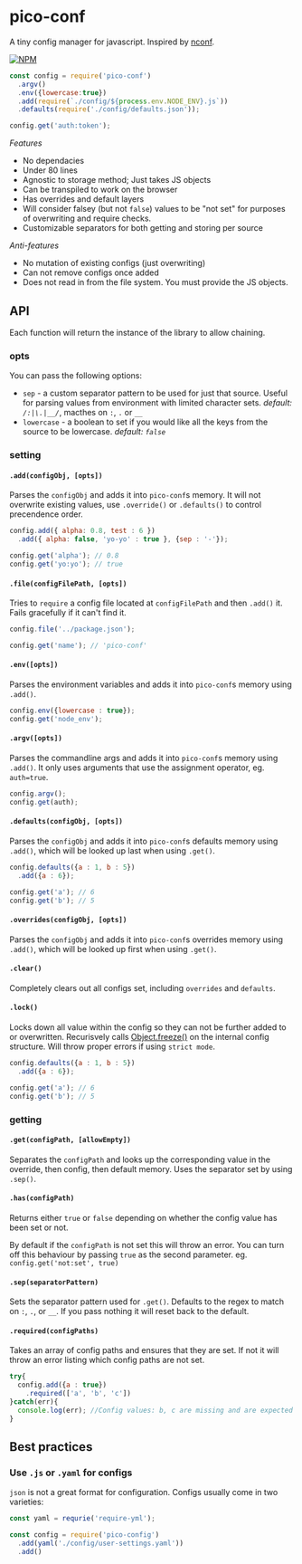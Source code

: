 # pico-conf
A tiny config manager for javascript. Inspired by [nconf](https://www.npmjs.com/package/nconf).

[![NPM](https://nodei.co/npm/pico-conf.png)](https://nodei.co/npm/pico-conf/)

```js
const config = require('pico-conf')
  .argv()
  .env({lowercase:true})
  .add(require(`./config/${process.env.NODE_ENV}.js`))
  .defaults(require('./config/defaults.json'));

config.get('auth:token');
```


*Features*
- No dependacies
- Under 80 lines
- Agnostic to storage method; Just takes JS objects
- Can be transpiled to work on the browser
- Has overrides and default layers
- Will consider falsey (but not `false`) values to be "not set" for purposes of overwriting and require checks.
- Customizable separators for both getting and storing per source

*Anti-features*
- No mutation of existing configs (just overwriting)
- Can not remove configs once added
- Does not read in from the file system. You must provide the JS objects.



## API
Each function will return the instance of the library to allow chaining.

### opts
You can pass the following options:
- `sep` - a custom separator pattern to be used for just that source. Useful for parsing values from environment with limited character sets. *default: `/:|\.|__/`*, macthes on `:`, `.` or `__`
- `lowercase` - a boolean to set if you would like all the keys from the source to be lowercase. *default: `false`*



### setting

#### `.add(configObj, [opts])`
Parses the `configObj` and adds it into `pico-conf`s memory. It will not overwrite existing values, use `.override()` or `.defaults()` to control precendence order.
```js
config.add({ alpha: 0.8, test : 6 })
  .add({ alpha: false, 'yo-yo' : true }, {sep : '-'});

config.get('alpha'); // 0.8
config.get('yo:yo'); // true
```

#### `.file(configFilePath, [opts])`
Tries to `require` a config file located at `configFilePath` and then `.add()` it. Fails gracefully if it can't find it.
```js
config.file('../package.json');

config.get('name'); // 'pico-conf'
```

#### `.env([opts])`
Parses the environment variables and adds it into `pico-conf`s memory using `.add()`.
```js
config.env({lowercase : true});
config.get('node_env');
```

#### `.argv([opts])`
Parses the commandline args and adds it into `pico-conf`s memory using `.add()`. It only uses arguments that use the assignment operator, eg. `auth=true`.
```js
config.argv();
config.get(auth);
```

#### `.defaults(configObj, [opts])`
Parses the `configObj` and adds it into `pico-conf`s defaults memory using `.add()`, which will be looked up last when using `.get()`.
```js
config.defaults({a : 1, b : 5})
  .add({a : 6});

config.get('a'); // 6
config.get('b'); // 5
```

#### `.overrides(configObj, [opts])`
Parses the `configObj` and adds it into `pico-conf`s overrides memory using `.add()`, which will be looked up first when using `.get()`.

#### `.clear()`
Completely clears out all configs set, including `overrides` and `defaults`.

#### `.lock()`
Locks down all value within the config so they can not be further added to or overwritten. Recurisvely calls [Object.freeze()](https://developer.mozilla.org/en-US/docs/Web/JavaScript/Reference/Global_Objects/Object/freeze) on the internal config structure. Will throw proper errors if using `strict mode`.

```js
config.defaults({a : 1, b : 5})
  .add({a : 6});

config.get('a'); // 6
config.get('b'); // 5
```


### getting

#### `.get(configPath, [allowEmpty])`
Separates the `configPath` and looks up the corresponding value in the override, then config, then default memory. Uses the separator set by using `.sep()`.

#### `.has(configPath)`
Returns either `true` or `false` depending on whether the config value has been set or not.

By default if the `configPath` is not set this will throw an error. You can turn off this behaviour by passing `true` as the second parameter. eg. `config.get('not:set', true)`

#### `.sep(separatorPattern)`
Sets the separator pattern used for `.get()`. Defaults to the regex to match on `:`, `.`, or `__`. If you pass nothing it will reset back to the default.

#### `.required(configPaths)`
Takes an array of config paths and ensures that they are set. If not it will throw an error listing which config paths are not set.

```js
try{
  config.add({a : true})
    .required(['a', 'b', 'c'])
}catch(err){
  console.log(err); //Config values: b, c are missing and are expected to be set.
}
```


## Best practices

### Use `.js` or `.yaml` for configs

`json` is not a great format for configuration. Configs usually come in two varieties:

```js
const yaml = requrie('require-yml');

const config = require('pico-config')
  .add(yaml('./config/user-settings.yaml'))
  .add()

```